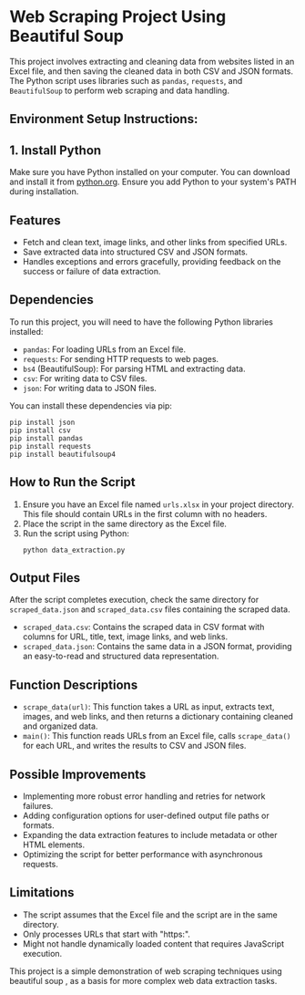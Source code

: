 # Web Scraping Project Using Beautiful Soup

This project involves extracting and cleaning data from websites listed in an Excel file, and then saving the cleaned data in both CSV and JSON formats. The Python script uses libraries such as `pandas`, `requests`, and `BeautifulSoup` to perform web scraping and data handling.

## Environment Setup Instructions:

## 1. Install Python
Make sure you have Python installed on your computer. You can download and install it from [python.org](https://www.python.org/downloads/). Ensure you add Python to your system's PATH during installation.

## Features
- Fetch and clean text, image links, and other links from specified URLs.
- Save extracted data into structured CSV and JSON formats.
- Handles exceptions and errors gracefully, providing feedback on the success or failure of data extraction.

## Dependencies
To run this project, you will need to have the following Python libraries installed:
- `pandas`: For loading URLs from an Excel file.
- `requests`: For sending HTTP requests to web pages.
- `bs4` (BeautifulSoup): For parsing HTML and extracting data.
- `csv`: For writing data to CSV files.
- `json`: For writing data to JSON files.

You can install these dependencies via pip:
```
pip install json 
pip install csv
pip install pandas 
pip install requests 
pip install beautifulsoup4
```

## How to Run the Script
1. Ensure you have an Excel file named `urls.xlsx` in your project directory. This file should contain URLs in the first column with no headers.
2. Place the script in the same directory as the Excel file.
3. Run the script using Python:
   ```
   python data_extraction.py
   ```

## Output Files

After the script completes execution, check the same directory for `scraped_data.json` and `scraped_data.csv` files containing the scraped data.

- `scraped_data.csv`: Contains the scraped data in CSV format with columns for URL, title, text, image links, and web links.
- `scraped_data.json`: Contains the same data in a JSON format, providing an easy-to-read and structured data representation.

## Function Descriptions
- `scrape_data(url)`: This function takes a URL as input, extracts text, images, and web links, and then returns a dictionary containing cleaned and organized data.
- `main()`: This function reads URLs from an Excel file, calls `scrape_data()` for each URL, and writes the results to CSV and JSON files.

## Possible Improvements
- Implementing more robust error handling and retries for network failures.
- Adding configuration options for user-defined output file paths or formats.
- Expanding the data extraction features to include metadata or other HTML elements.
- Optimizing the script for better performance with asynchronous requests.

## Limitations
- The script assumes that the Excel file and the script are in the same directory.
- Only processes URLs that start with "https:".
- Might not handle dynamically loaded content that requires JavaScript execution.

This project is a simple demonstration of web scraping techniques using beautiful soup , as a basis for more complex web data extraction tasks.